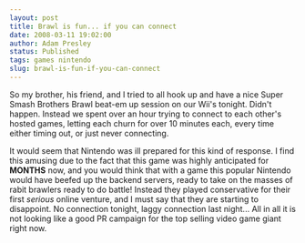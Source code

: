 ```yaml
---
layout: post
title: Brawl is fun... if you can connect
date: 2008-03-11 19:02:00
author: Adam Presley
status: Published
tags: games nintendo
slug: brawl-is-fun-if-you-can-connect
---
```


So my brother, his friend, and I tried to all hook up and have a nice
Super Smash Brothers Brawl beat-em up session on our Wii's tonight.
Didn't happen. Instead we spent over an hour trying to connect to each
other's hosted games, letting each churn for over 10 minutes each, every
time either timing out, or just never connecting.  
  
It would seem that Nintendo was ill prepared for this kind of response.
I find this amusing due to the fact that this game was highly
anticipated for **MONTHS** now, and you would think that with a game
this popular Nintendo would have beefed up the backend servers, ready to
take on the masses of rabit brawlers ready to do battle! Instead they
played conservative for their first *serious* online venture, and I must
say that they are starting to disappoint. No connection tonight, laggy
connection last night... All in all it is not looking like a good PR
campaign for the top selling video game giant right now.
